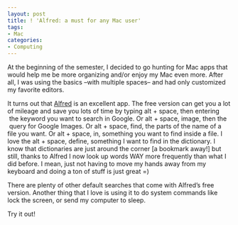 ```yaml
---
layout: post
title: ! 'Alfred: a must for any Mac user'
tags:
- Mac
categories:
- Computing
---
```

<p>At the beginning of the semester, I decided to go hunting for Mac apps that would help me be more organizing and/or enjoy my Mac even more. After all, I was using the basics –with multiple spaces– and had only customized my favorite editors. </p>
<p>It turns out that <a href="http://bit.ly/12w0M6m">Alfred</a> is an excellent app. The free version can get you a lot of mileage and save you lots of time by typing alt + space, then entering  the keyword you want to search in Google. Or alt + space, image, then the  query for Google Images. Or alt + space, find, the parts of the name of a file you want. Or alt + space, in, something you want to find inside a file. I love the alt + space, define, something I want to find in the dictionary. I know that dictionaries are just around the corner [a bookmark away!] but still, thanks to Alfred I now look up words WAY more frequently than what I did before. I mean, just not having to move my hands away from my keyboard and doing a ton of stuff is just great =)</p>
<p>There are plenty of other default searches that come with Alfred&#8217;s free version. Another thing that I love is using it to do system commands like lock the screen, or send my computer to sleep.</p>
<p>Try it out!</p>
